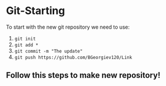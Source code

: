 # Git-Starting
To start with the new git repository we need to use:
1. ``git init``
2. ``git add *``
3. ``git commit -m "The update"``
4. ``git push https://github.com/BGeorgiev120/Link``

## Follow this steps to make new repository!
